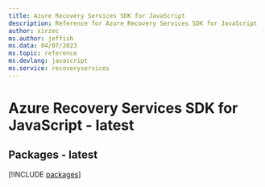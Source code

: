 ```yaml
---
title: Azure Recovery Services SDK for JavaScript
description: Reference for Azure Recovery Services SDK for JavaScript
author: xirzec
ms.author: jeffish
ms.data: 04/07/2023
ms.topic: reference
ms.devlang: javascript
ms.service: recoveryservices
---
```

# Azure Recovery Services SDK for JavaScript - latest
## Packages - latest
[!INCLUDE [packages](recovery-services-index.md)]